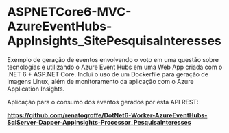 # ASPNETCore6-MVC-AzureEventHubs-AppInsights_SitePesquisaInteresses
Exemplo de geração de eventos envolvendo o voto em uma questão sobre tecnologias e utilizando o Azure Event Hubs em uma Web App criada com o .NET 6 + ASP.NET Core. Inclui o uso de um Dockerfile para geração de imagens Linux, além de monitoramento da aplicação com o Azure Application Insights.

Aplicação para o consumo dos eventos gerados por esta API REST:

**https://github.com/renatogroffe/DotNet6-Worker-AzureEventHubs-SqlServer-Dapper-AppInsights-Processor_PesquisaInteresses**
